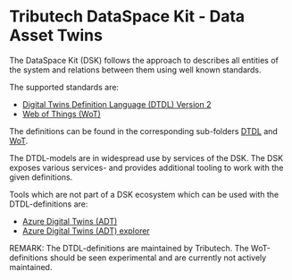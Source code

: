 # Tributech DataSpace Kit - Data Asset Twins

The DataSpace Kit (DSK) follows the approach to describes all entities of the system and relations between them using well known standards.

The supported standards are:
- [Digital Twins Definition Language (DTDL) Version 2](https://github.com/Azure/opendigitaltwins-dtdl/blob/master/DTDL/v2/dtdlv2.md)
- [Web of Things (WoT)](https://www.w3.org/TR/wot-thing-description/)

The definitions can be found in the corresponding sub-folders [DTDL](./DTDL) and [WoT](./WoT).

The DTDL-models are in widespread use by services of the DSK. The DSK exposes various services- and provides additional tooling to work with the given definitions.

Tools which are not part of a DSK ecosystem which can be used with the DTDL-definitions are:
- [Azure Digital Twins (ADT)](https://azure.microsoft.com/en-us/services/digital-twins/)
- [Azure Digital Twins (ADT) explorer](https://github.com/Azure-Samples/digital-twins-explorer)

REMARK: The DTDL-definitions are maintained by Tributech. The WoT-definitions should be seen experimental and are currently not actively maintained.